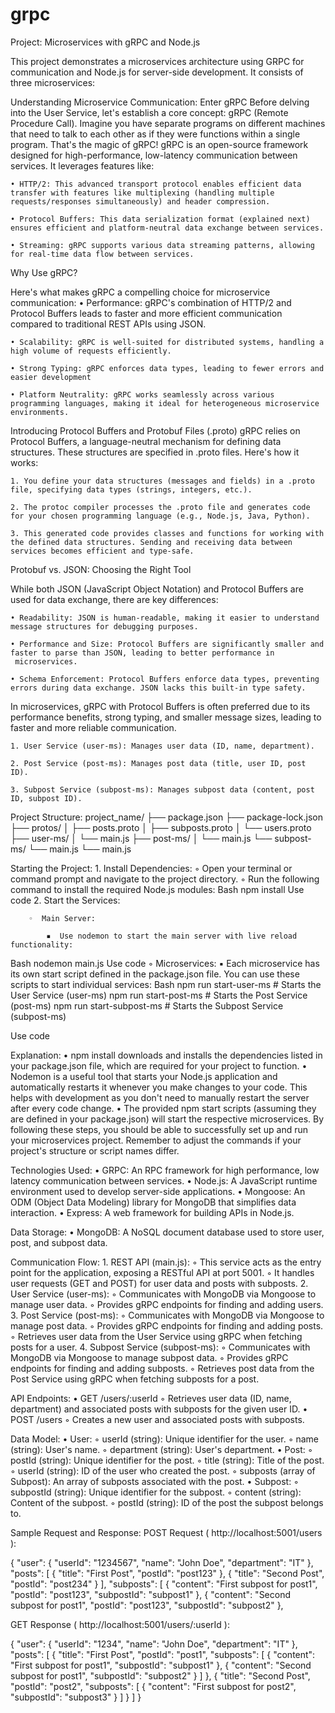 # grpc

Project: Microservices with gRPC and Node.js


This project demonstrates a microservices architecture using GRPC for communication and Node.js for server-side development. It consists of three microservices:

Understanding Microservice Communication: Enter gRPC
Before delving into the User Service, let's establish a core concept: gRPC (Remote Procedure Call). Imagine you have separate programs on different machines that need to talk to each other as if they were functions within a single program. That's the magic of gRPC!
gRPC is an open-source framework designed for high-performance, low-latency communication between services. It leverages features like:

    • HTTP/2: This advanced transport protocol enables efficient data transfer with features like multiplexing (handling multiple requests/responses simultaneously) and header compression.
   
    • Protocol Buffers: This data serialization format (explained next) ensures efficient and platform-neutral data exchange between services.
    
    • Streaming: gRPC supports various data streaming patterns, allowing for real-time data flow between services.
Why Use gRPC?

Here's what makes gRPC a compelling choice for microservice communication:
    • Performance: gRPC's combination of HTTP/2 and Protocol Buffers leads to faster and more efficient communication compared to traditional REST APIs using JSON.

    • Scalability: gRPC is well-suited for distributed systems, handling a high volume of requests efficiently.

    • Strong Typing: gRPC enforces data types, leading to fewer errors and easier development

    • Platform Neutrality: gRPC works seamlessly across various programming languages, making it ideal for heterogeneous microservice environments.
    

Introducing Protocol Buffers and Protobuf Files (.proto)
gRPC relies on Protocol Buffers, a language-neutral mechanism for defining data structures. These structures are specified in .proto files. Here's how it works:
    
    1. You define your data structures (messages and fields) in a .proto file, specifying data types (strings, integers, etc.).

    2. The protoc compiler processes the .proto file and generates code for your chosen programming language (e.g., Node.js, Java, Python).

    3. This generated code provides classes and functions for working with the defined data structures. Sending and receiving data between services becomes efficient and type-safe.



Protobuf vs. JSON: Choosing the Right Tool

While both JSON (JavaScript Object Notation) and Protocol Buffers are used for data exchange, there are key differences:
    
    • Readability: JSON is human-readable, making it easier to understand message structures for debugging purposes.
    
    • Performance and Size: Protocol Buffers are significantly smaller and faster to parse than JSON, leading to better performance in
     microservices.
    
    • Schema Enforcement: Protocol Buffers enforce data types, preventing errors during data exchange. JSON lacks this built-in type safety.
    
    
In microservices, gRPC with Protocol Buffers is often preferred due to its performance benefits, strong typing, and smaller message sizes, leading to faster and more reliable communication.


    1. User Service (user-ms): Manages user data (ID, name, department).
    
    2. Post Service (post-ms): Manages post data (title, user ID, post ID).
    
    3. Subpost Service (subpost-ms): Manages subpost data (content, post ID, subpost ID).


Project Structure:
project_name/
├── package.json
├── package-lock.json
├── protos/
│   ├── posts.proto
│   ├── subposts.proto
│   └── users.proto
├── user-ms/
│   └── main.js
├── post-ms/
│   └── main.js
└── subpost-ms/
    └── main.js
└── main.js

Starting the Project:
    1.  Install Dependencies:
        ◦  Open your terminal or command prompt and navigate to the project directory.
        ◦  Run the following command to install the required Node.js modules:
Bash
npm install
Use code
    2.  Start the Services:

        ◦  Main Server:

            ▪  Use nodemon to start the main server with live reload functionality:
Bash
nodemon main.js
Use code 
        ◦  Microservices:
            ▪  Each microservice has its own start script defined in the package.json file. You can use these scripts to start individual services:
Bash
npm run start-user-ms  # Starts the User Service (user-ms)
npm run start-post-ms  # Starts the Post Service (post-ms)
npm run start-subpost-ms  # Starts the Subpost Service (subpost-ms)

Use code

Explanation:
    •  npm install downloads and installs the dependencies listed in your package.json file, which are required for your project to function.
    •  Nodemon is a useful tool that starts your Node.js application and automatically restarts it whenever you make changes to your code. This helps with development as you don't need to manually restart the server after every code change.
    •  The provided npm start scripts (assuming they are defined in your package.json) will start the respective microservices.
By following these steps, you should be able to successfully set up and run your microservices project. Remember to adjust the commands if your project's structure or script names differ.


Technologies Used:
    • GRPC: An RPC framework for high performance, low latency communication between services.
    • Node.js: A JavaScript runtime environment used to develop server-side applications.
    • Mongoose: An ODM (Object Data Modeling) library for MongoDB that simplifies data interaction.
    • Express: A web framework for building APIs in Node.js.


Data Storage:
    • MongoDB: A NoSQL document database used to store user, post, and subpost data.


Communication Flow:
    1. REST API (main.js):
        ◦ This service acts as the entry point for the application, exposing a RESTful API at port 5001.
        ◦ It handles user requests (GET and POST) for user data and posts with subposts.
    2. User Service (user-ms):
        ◦ Communicates with MongoDB via Mongoose to manage user data.
        ◦ Provides gRPC endpoints for finding and adding users.
    3. Post Service (post-ms):
        ◦ Communicates with MongoDB via Mongoose to manage post data.
        ◦ Provides gRPC endpoints for finding and adding posts.
        ◦ Retrieves user data from the User Service using gRPC when fetching posts for a user.
    4. Subpost Service (subpost-ms):
        ◦ Communicates with MongoDB via Mongoose to manage subpost data.
        ◦ Provides gRPC endpoints for finding and adding subposts.
        ◦ Retrieves post data from the Post Service using gRPC when fetching subposts for a post.


API Endpoints:
    • GET /users/:userId
        ◦ Retrieves user data (ID, name, department) and associated posts with subposts for the given user ID.
    • POST /users
        ◦ Creates a new user and associated posts with subposts.


Data Model:
    • User:
        ◦ userId (string): Unique identifier for the user.
        ◦ name (string): User's name.
        ◦ department (string): User's department.
    • Post:
        ◦ postId (string): Unique identifier for the post.
        ◦ title (string): Title of the post.
        ◦ userId (string): ID of the user who created the post.
        ◦ subposts (array of Subpost): An array of subposts associated with the post.
    • Subpost:
        ◦ subpostId (string): Unique identifier for the subpost.
        ◦ content (string): Content of the subpost.
        ◦ postId (string): ID of the post the subpost belongs to.

Sample Request and Response:
POST Request ( http://localhost:5001/users ):

{
  "user": {
    "userId": "1234567",
    "name": "John Doe",
    "department": "IT"
  },
  "posts": [
    {
      "title": "First Post",
      "postId": "post123"
    },
    {
      "title": "Second Post",
      "postId": "post234"
    }
  ],
  "subposts": [
    {
      "content": "First subpost for post1",
      "postId": "post123",
      "subpostId": "subpost1"
    },
    {
      "content": "Second subpost for post1",
      "postId": "post123",
      "subpostId": "subpost2"
    },


GET Response ( http://localhost:5001/users/:userId ):

{
  "user": {
    "userId": "1234",
    "name": "John Doe",
    "department": "IT"
  },
  "posts": [
    {
      "title": "First Post",
      "postId": "post1",
      "subposts": [
        {
          "content": "First subpost for post1",
          "subpostId": "subpost1"
        },
        {
          "content": "Second subpost for post1",
          "subpostId": "subpost2"
        }
      ]
    },
    {
      "title": "Second Post",
      "postId": "post2",
      "subposts": [
        {
          "content": "First subpost for post2",
          "subpostId": "subpost3"
        }
      ]
    }
  ]
}
